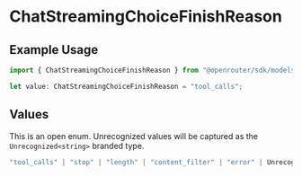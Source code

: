 # ChatStreamingChoiceFinishReason

## Example Usage

```typescript
import { ChatStreamingChoiceFinishReason } from "@openrouter/sdk/models";

let value: ChatStreamingChoiceFinishReason = "tool_calls";
```

## Values

This is an open enum. Unrecognized values will be captured as the `Unrecognized<string>` branded type.

```typescript
"tool_calls" | "stop" | "length" | "content_filter" | "error" | Unrecognized<string>
```